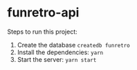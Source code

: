 # funretro-api

Steps to run this project:

1. Create the database `createdb funretro`
1. Install the dependencies: `yarn`
1. Start the server: `yarn start`
